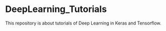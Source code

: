# DeepLearning_Tutorials
This repository is about tutorials of Deep Learning in Keras and Tensorflow.
